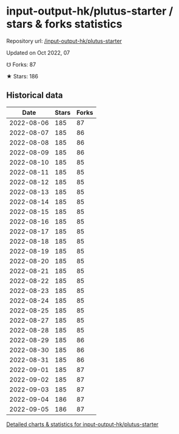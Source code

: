 # input-output-hk/plutus-starter / stars & forks statistics

Repository url: [/input-output-hk/plutus-starter](https://github.com/input-output-hk/plutus-starter)

Updated on Oct 2022, 07

☋ Forks: 87

★ Stars: 186

## Historical data
| Date | Stars | Forks |
|------|-------|-------|
| 2022-08-06 | 185 | 87 | 
| 2022-08-07 | 185 | 86 | 
| 2022-08-08 | 185 | 86 | 
| 2022-08-09 | 185 | 86 | 
| 2022-08-10 | 185 | 85 | 
| 2022-08-11 | 185 | 85 | 
| 2022-08-12 | 185 | 85 | 
| 2022-08-13 | 185 | 85 | 
| 2022-08-14 | 185 | 85 | 
| 2022-08-15 | 185 | 85 | 
| 2022-08-16 | 185 | 85 | 
| 2022-08-17 | 185 | 85 | 
| 2022-08-18 | 185 | 85 | 
| 2022-08-19 | 185 | 85 | 
| 2022-08-20 | 185 | 85 | 
| 2022-08-21 | 185 | 85 | 
| 2022-08-22 | 185 | 85 | 
| 2022-08-23 | 185 | 85 | 
| 2022-08-24 | 185 | 85 | 
| 2022-08-25 | 185 | 85 | 
| 2022-08-27 | 185 | 85 | 
| 2022-08-28 | 185 | 85 | 
| 2022-08-29 | 185 | 86 | 
| 2022-08-30 | 185 | 86 | 
| 2022-08-31 | 185 | 86 | 
| 2022-09-01 | 185 | 87 | 
| 2022-09-02 | 185 | 87 | 
| 2022-09-03 | 185 | 87 | 
| 2022-09-04 | 186 | 87 | 
| 2022-09-05 | 186 | 87 | 


[Detailed charts & statistics for input-output-hk/plutus-starter](https://reviewgithub.com/rep/input-output-hk/plutus-starter)

